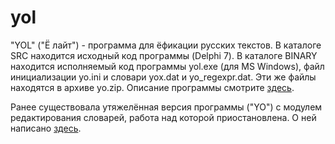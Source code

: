 # yol

"YOL" ("Ё лайт") - программа для ёфикации русских текстов. В каталоге SRC находится исходный код программы (Delphi 7). В каталоге BINARY находится исполняемый код программы yol.exe (для MS Windows), файл инициализации yo.ini и словари yox.dat и yo_regexpr.dat. Эти же файлы находятся в архиве yo.zip. Описание программы смотрите [здесь](https://github.com/vgiv/yo/wiki/Краткое-описание-программы).

Ранее существовала утяжелённая версия программы ("YO") с модулем редактирования словарей, работа над которой приостановлена.  О ней написано [здесь](http://vgiv.narod.ru/yo/yo.html).
